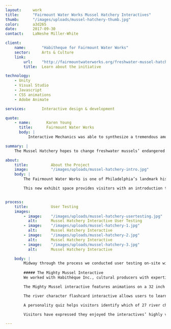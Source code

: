 ```yaml
---
layout:     work
title:      "Fairmount Water Works Mussel Hatchery Interactives"
thumb:      "/images/uploads/mussel-hatchery-thumb.jpg"
color:      a3d265
date:       2017-09-30
contact:    LaNeshe Miller-White

client:
    name:       "Habitheque for Fairmount Water Works"
    sector:     Arts & Culture
    link:   
        url:    "http://fairmountwaterworks.org/freshwater-mussel-hatchery/"
        title:  Learn about the initiative

technology:
    - Unity
    - Visual Studio
    - Javascript
    - CSS animations
    - Adobe Animate

services:       Interactive design & development

quote:
    - name:       Karen Young
      title:      Fairmount Water Works
      body: |
          Interactive Mechanics was able to synthesize a tremendous amount of educational information and turn all that information into something fun and engaging for our visitors!

summary: |
    The Mussel Hatchery hopes to change freshwater mussels’ endangered status by breeding mussels and educating the public on how these creatures can improve the health of drinking water. We created three digital interactives to provide an engaging and educational way to explore the mussel and the other inhabitants of the Delaware River. 

about:
    title:          About the Project
    image:          "/images/uploads/mussel-hatchery-intro.jpg"
    body: |
        The Fairmount Water Works is one of Philadelphia’s landmark historical and educational institutions. We worked with them previously to create a [Digital Activity Guide] (http://interactivemechanics.com/work/digital-activity-guides/) to educate students on clean water stewardship and relationship between Philadelphians and their watershed. For this project Fairmount Water Works collaborated with the Delaware Estuary and Academy of Natural Science at Drexel University to develop a living science laboratory about the freshwater mussel. 

        This new exhibit space provides visitors with an introduction to the mussel and its ecological impact on local waterways, with a live mussel hatchery, art installations, interactive art and science exploration stations, and digital interactive components. 


process:
    title:          User Testing
    images:
        - image:    "/images/uploads/mussel-hatchery-usertesting.jpg"
          alt:      Mussel Hatchery Interactive User Testing
        - image:    "/images/uploads/mussel-hatchery-1.jpg"
          alt:      Mussel Hatchery Interactive
        - image:    "/images/uploads/mussel-hatchery-2.jpg"
          alt:      Mussel Hatchery Interactive
        - image:    "/images/uploads/mussel-hatchery-3.jpg"
          alt:      Mussel Hatchery Interactive

    body: |
        Midway through the process we conducted user testing on-site with middle school students from Fairmount Water Works’ Project Flow initiative, a summer program for the interdisciplinary exploration of water. Each student was given a designated amount of time to explore each interactive and then everyone came together for a group discussion.  We learned that users were inclined to hurriedly tap on various places on the interactive screens, so we added in animated bubbles and zoom effects on tap so that the interactive responded to user inclinations. We also learned that users expected to be able to tap text to get more information, so we added additional content such as definitions when a keyword was tapped. 
        
        ##### The Mighty Mussel Interactive
        We worked with Habithèque Inc., cultural producers with expertise in content development, exhibition design, and creative visioning and direction. We used javascript, CSS animations, and Adobe Animate to create three digital pieces:

        The Mighty Mussel interactive features animations on a 32 inch touchscreen that teach the lifecycle and filtration systems of the mussel. We collaborated with scientists and education interpretation experts to make our animations both accurate and interesting. They provided feedback to make sure we were properly displaying the lifecycle, and that our animations were scientifically sound. We used layers of transparency and sequential animation to showcase mussel anatomy and functions, such as the reproductive process.

        The river character flashcard interactive allows users to learn more about the animals present on a corresponding art wall. 

        A personality quiz helps visitors identify which of 27 river characters they most relate to. To encourage users to complete this experience we created a rising water level indicator s so users knew how close they were to the end of the activity. 

        Visitors have expressed they enjoyed the interactives’ highly visual and animated nature. 

---
```


